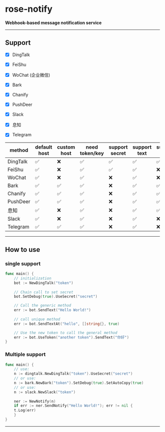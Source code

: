 # rose-notify

**Webhook-based message notification service**

----

## Support

- [x] DingTalk
- [x] FeiShu
- [x] WoChat (企业微信)
- [x] Bark
- [x] Chanify
- [x] PushDeer
- [x] Slack
- [x] 息知
- [x] Telegram


| method | default host | custom host | need token/key | support secret | support text | support title | support markdown | details                      |
|--------| --- |-------------|--------| --- | --- | --- | --- |------------------------------|
| DingTalk | ✅ | ❌           | ✅      | ✅ | ✅ | ✅ | ✅ | [README](dingtalk/README.md) |
| FeiShu | ✅ | ❌           | ✅      | ✅ | ✅ | ❌ | ❌ | [README](feishu/README.md)   |
| WoChat | ✅ | ❌           | ✅      | ❌ | ✅ | ❌ | ✅ | [README](wochat/README.md)   |
| Bark   | ✅ | ✅           | ✅      | ❌ | ✅ | ✅ | ❌ | [README](bark/README.md)     |
| Chanify | ✅ | ✅           | ✅      | ❌ | ✅ | ✅ | ❌ | [README](chanify/README.md)  |
| PushDeer | ✅ | ✅           | ✅      | ❌ | ✅ | ✅ | ✅ | [README](pushdeer/README.md) |
| 息知     | ✅ | ❌           | ✅      | ❌ | ✅ | ✅ | ✅ | [README](xizhi/README.md)    |
| Slack  | ✅ | ❌           | ✅      | ❌ | ✅ | ❌ | ❌ | [README](slack/README.md)    |
| Telegram | ✅ | ✅           | ✅      | ❌ | ✅ | ❌ | ✅ | [README](telegram/README.md) |

----

## How to use

### single support

```go
func main() {
	// initialization
	bot := NewDingTalk("token")
	
	// Chain call to set secret
	bot.SetDebug(true).UseSecret("secret")

	// Call the generic method
	err := bot.SendText("Hello World!")
	
	// call unique method
	err := bot.SendTextAt("hello", []string{}, true)

	// Use the new token to call the general method
	err := bot.UseToken("another token").SendText("你好")
}
```


### Multiple support

```go
func main() {
    // use:
    n := dingtalk.NewDingTalk("token").UseSecret("secret")
    // or use:
    n := bark.NewBark("token").SetDebug(true).SetAutoCopy(true)
    // or use: 
    n := slack.NewSlack("token")
    
    ner := NewNotify(n)
    if err := ner.SendNotify("Hello World!"); err != nil {
    t.Log(err)
    }
}

```

----
